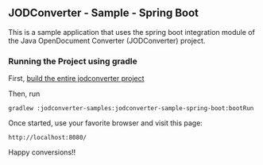 ## JODConverter - Sample - Spring Boot

This is a sample application that uses the spring boot integration module of the Java OpenDocument Converter (JODConverter) project.

### Running the Project using gradle

First, [build the entire jodconverter project](https://github.com/sbraconnier/jodconverter#building-the-project)

Then, run

```Shell
gradlew :jodconverter-samples:jodconverter-sample-spring-boot:bootRun
```

Once started, use your favorite browser and visit this page:

```
http://localhost:8080/
```

Happy conversions!!